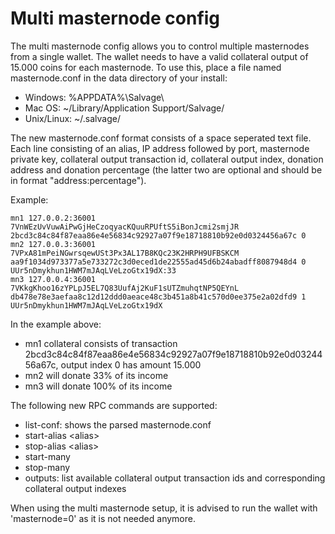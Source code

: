 # Multi masternode config

The multi masternode config allows you to control multiple masternodes from a
single wallet. The wallet needs to have a valid collateral output of 15.000
coins for each masternode. To use this, place a file named masternode.conf in
the data directory of your install:

* Windows: %APPDATA%\Salvage\
* Mac OS: ~/Library/Application Support/Salvage/
* Unix/Linux: ~/.salvage/

The new masternode.conf format consists of a space seperated text file. Each
line consisting of an alias, IP address followed by port, masternode private
key, collateral output transaction id, collateral output index, donation
address and donation percentage (the latter two are optional and should be in
format "address:percentage").

Example:

```
mn1 127.0.0.2:36001 7VnWEzUvVuwAiPwGjHeCzoqyacKQuuRPUftS5iBonJcmi2smjJR 2bcd3c84c84f87eaa86e4e56834c92927a07f9e18718810b92e0d0324456a67c 0
mn2 127.0.0.3:36001 7VPxA81mPeiNGwrsqewUSt3Px3AL17B8KQc23K2HRPH9UFBSKCM aa9f1034d973377a5e733272c3d0eced1de22555ad45d6b24abadff8087948d4 0 UUr5nDmykhun1HWM7mJAqLVeLzoGtx19dX:33
mn3 127.0.0.4:36001 7VKkgKhoo16zYPLpJ5EL7Q83UufAj2KuF1sUTZmuhqtNP5QEYnL db478e78e3aefaa8c12d12ddd0aeace48c3b451a8b41c570d0ee375e2a02dfd9 1 UUr5nDmykhun1HWM7mJAqLVeLzoGtx19dX
```

In the example above:

* mn1 collateral consists of transaction 2bcd3c84c84f87eaa86e4e56834c92927a07f9e18718810b92e0d0324456a67c, output index 0 has amount 15.000
* mn2 will donate 33% of its income
* mn3 will donate 100% of its income

The following new RPC commands are supported:

* list-conf: shows the parsed masternode.conf
* start-alias \<alias\>
* stop-alias \<alias\>
* start-many
* stop-many
* outputs: list available collateral output transaction ids and corresponding
  collateral output indexes

When using the multi masternode setup, it is advised to run the wallet with
'masternode=0' as it is not needed anymore.
